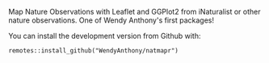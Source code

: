 Map Nature Observations with Leaflet and GGPlot2 from iNaturalist or other nature observations. One of Wendy Anthony's first packages! 

You can install the development version from Github with:

```remotes::install_github("WendyAnthony/natmapr")```
